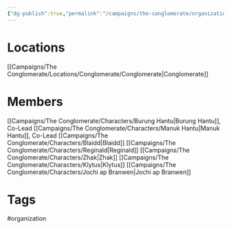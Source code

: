 ```yaml
---
{"dg-publish":true,"permalink":"/campaigns/the-conglomerate/organizations/order-of-dagon/"}
---
```



# Locations
[[Campaigns/The Conglomerate/Locations/Conglomerate/Conglomerate|Conglomerate]]

# Members
[[Campaigns/The Conglomerate/Characters/Burung Hantu|Burung Hantu]], Co-Lead
[[Campaigns/The Conglomerate/Characters/Manuk Hantu|Manuk Hantu]], Co-Lead
[[Campaigns/The Conglomerate/Characters/Blaidd|Blaidd]]
[[Campaigns/The Conglomerate/Characters/Reginald|Reginald]]
[[Campaigns/The Conglomerate/Characters/Zhak|Zhak]]
[[Campaigns/The Conglomerate/Characters/Klytus|Klytus]]
[[Campaigns/The Conglomerate/Characters/Jochi ap Branwen|Jochi ap Branwen]]

# Tags
#organization
